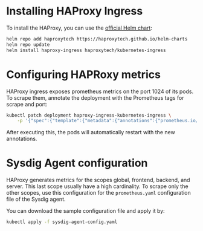 # Installing HAProxy Ingress
To install the HAProxy, you can use the [official Helm chart](https://github.com/haproxytech/helm-charts):
```sh
helm repo add haproxytech https://haproxytech.github.io/helm-charts
helm repo update
helm install haproxy-ingress haproxytech/kubernetes-ingress
```

# Configuring HAPRoxy metrics
HAProxy ingress exposes prometheus metrics on the port 1024 of its pods. To scrape them, annotate the deployment with the Prometheus tags for scrape and port:
```sh
kubectl patch deployment haproxy-ingress-kubernetes-ingress \
    -p '{"spec":{"template":{"metadata":{"annotations":{"prometheus.io/scrape": "true", "prometheus.io/port": "1024", "prometheus.io/path": "/metrics"}}}}}'
```
After executing this, the pods will automatically restart with the new annotations.

# Sysdig Agent configuration
HAProxy generates metrics for the scopes global, frontend, backend, and server. This last scope usually have a high cardinality.
To scrape only the other scopes, use this configuration for the `prometheus.yaml` configuration file of the Sysdig agent.

You can download the sample configuration file and apply it by:
```bash
kubectl apply -f sysdig-agent-config.yaml
```
